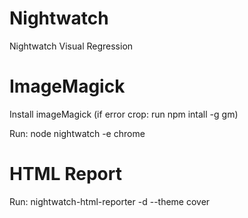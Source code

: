 # Nightwatch
Nightwatch Visual Regression

# ImageMagick
Install imageMagick
(if error crop: run npm intall -g gm)

Run: node nightwatch -e chrome

# HTML Report

Run: nightwatch-html-reporter -d <report path> --theme cover
